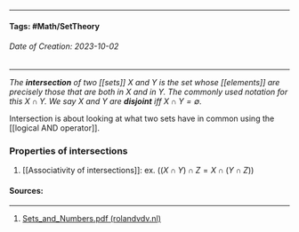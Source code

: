 __________________________________________________________________________
#### **Tags:** #Math/SetTheory 
###### *Date of Creation: 2023-10-02*
__________________________________________________________________________

*The **intersection** of two [[sets]] $X$ and $Y$ is the set whose [[elements]] are precisely those that are both in $X$ and in $Y$. The commonly used notation for this $X \cap Y$. We say $X$ and $Y$ are **disjoint** iff $X \cap Y = \emptyset$.*

Intersection is about looking at what two sets have in common using the [[logical AND operator]].
### Properties of intersections
1. [[Associativity of intersections]]: ex. ($(X \cap Y) \cap Z = X \cap (Y \cap Z)$)
#### Sources:
__________________________________________________________________________
1. [Sets_and_Numbers.pdf (rolandvdv.nl)](https://www.rolandvdv.nl/Sets_and_Numbers.pdf)